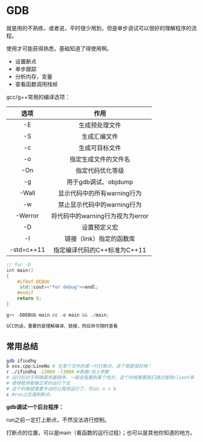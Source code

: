# GDB

就是用的不熟练，或者说，平时很少用到，但是单步调试可以很好的理解程序的流程。

使用才可能获得熟悉，基础知道了得使用啊。

* 设置断点
* 单步跟踪
* 分析内存，变量
* 查看函数调用栈帧



gcc/g++常用的编译选项：

|    选项    |               作用               |
| :--------: | :------------------------------: |
|     -E     |          生成预处理文件          |
|     -S     |           生成汇编文件           |
|     -c     |          生成可目标文件          |
|     -o     |       指定生成文件的文件名       |
|    -On     |         指定代码优化等级         |
|     -g     |       用于gdb调试、objdump       |
|   -Wall    |   显示代码中的所有warning行为    |
|     -w     |   禁止显示代码中的warning行为    |
|  -Werror   | 将代码中的warning行为视为为error |
|     -D     |           设置预定义宏           |
|     -l     |     链接（link）指定的函数库     |
| -std=c++11 |   指定编译代码的C++标准为C++11   |



```C++
// for -D
int main()
{
    #ifdef DEBUG
     std::cout<<"for debug"<<endl;
    #endif
    return 0;
}

g++ -DDEBUG main.cc -o main && ./main;

GCC的话，重要的是理解编译、链接，然后命令随时查看
```

## 常用总结

```bash
gdb ifindhq
b xxx.cpp:LineNo # 在某个文件的某一行打断点，这个倒是很好用！
r ./ifindhq -i3004 -l3004 #直接r加上参数
# 运行后对于网络服务器程序，一般会阻塞到某个地方，这个时候需要我们通过使用client来
# 使得程序能够正常的运行下去
# 这个时候就需要手动的让程序运行了，可以c n s b
c #run之后遇到断点，
```

**gdb调试一个后台程序：**

run之前一定打上断点，不然没法进行控制。

打断点的位置，可以是main（看函数的运行过程）；也可以是其他你知道的地方。
